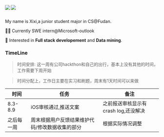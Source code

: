 <a href="https://github.com/WxxShirley">
  <img align="left" src="https://github-readme-stats.vercel.app/api?username=WxxShirley&show_icons=true&theme=dracula" />
</a>
<a href="https://github.com/WxxShirley">
  <img  src="https://github-readme-stats.vercel.app/api/top-langs/?username=WxxShirley&hide_langs_below=1&theme=dracula" />
</a>



##

My name is Xixi,a junior student major in CS@Fudan.

👩‍💻 Currently SWE intern@Microsoft-outlook

🌈 Interested in **Full stack developement** and **Data mining**.


### TimeLine
> 时间安排:
>  这一周有公司hackthon和自己的出行，基本上没有其他的时间，工作需要下周开始

>  时间分配上，工作日主要在实习和刷题，周末有1天时间可以来做

时间|任务|备注
-|-|-
8.3-8.9 | iOS审核通过,推送文案 | 之前报送审核显示有crash log,还没解决
之后每一周 | 周末根据用户反馈结果维护代码/修改数据收集的部分 | 根据实际情况调整


